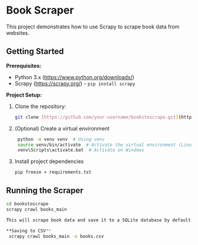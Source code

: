 # Book Scraper

This project demonstrates how to use Scrapy to scrape book data from websites.

## Getting Started

**Prerequisites:**

- Python 3.x (https://www.python.org/downloads/)
- Scrapy (https://scrapy.org/) - `pip install scrapy`

**Project Setup:**

1. Clone the repository:

   ```bash
   git clone [https://github.com/your-username/bookstoscrape.git](https://github.com/your-username/bookstoscrape.git)

2. (Optional) Create a virtual environment
   ```bash
    python -m venv venv  # Using venv
    source venv/bin/activate  # Activate the virtual environment (Linux/macOS)
    venv\Scripts\activate.bat  # Activate on Windows
3. Install project dependencies
   ```
   pip freeze > requirements.txt

## Running the Scraper
   ```bash
  cd bookstoscrape
  scrapy crawl books_main

This will scrape book data and save it to a SQLite database by default.

**Saving to CSV**
    scrapy crawl books_main -o books.csv
